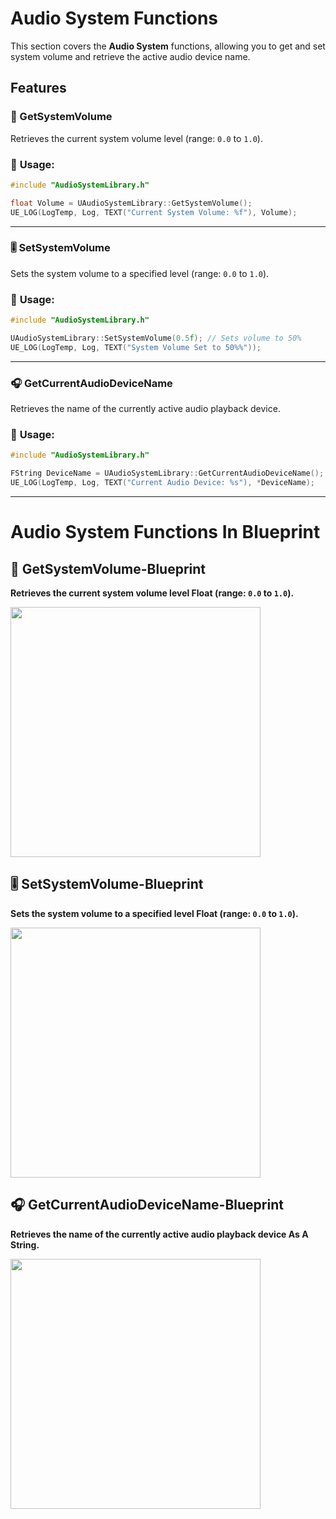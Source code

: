# Audio System Functions 
This section covers the **Audio System** functions, allowing you to get and set system volume and retrieve the active audio device name.


## Features


### 📌 GetSystemVolume
Retrieves the current system volume level (range: `0.0` to `1.0`).

### 🔹 **Usage:**
```cpp
#include "AudioSystemLibrary.h"

float Volume = UAudioSystemLibrary::GetSystemVolume();
UE_LOG(LogTemp, Log, TEXT("Current System Volume: %f"), Volume);
```
---

### 🎚️ SetSystemVolume
Sets the system volume to a specified level (range: `0.0` to `1.0`).

### 🔹 **Usage:**
```cpp
#include "AudioSystemLibrary.h"

UAudioSystemLibrary::SetSystemVolume(0.5f); // Sets volume to 50%
UE_LOG(LogTemp, Log, TEXT("System Volume Set to 50%%"));
```
---

### 🎧 GetCurrentAudioDeviceName
Retrieves the name of the currently active audio playback device.

### 🔹 **Usage:**
```cpp
#include "AudioSystemLibrary.h"

FString DeviceName = UAudioSystemLibrary::GetCurrentAudioDeviceName();
UE_LOG(LogTemp, Log, TEXT("Current Audio Device: %s"), *DeviceName);

```
---

# Audio System Functions In Blueprint


## 📌 GetSystemVolume-Blueprint

**Retrieves the current system volume level Float (range: `0.0` to `1.0`).**

<img src="https://github.com/user-attachments/assets/6a469517-0884-4eaf-b760-14ef202abc7a" width="400">


## 🎚️ SetSystemVolume-Blueprint

**Sets the system volume to a specified level Float (range: `0.0` to `1.0`).**

<img src="https://github.com/user-attachments/assets/b731a5e7-a5f4-498e-b2c4-b16f8faa85f1" width="400">


## 🎧 GetCurrentAudioDeviceName-Blueprint

**Retrieves the name of the currently active audio playback device As A String.**

<img src="https://github.com/user-attachments/assets/1de45d40-a4e7-4e8a-80b1-c0643468ec47" width="400">



